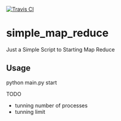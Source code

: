 [![Travis CI](https://travis-ci.org/victorpantoja/simple_map_reduce.svg?branch=master)](victorpantoja/simple_map_reduce)


simple_map_reduce
=================

Just a Simple Script to Starting Map Reduce

Usage
------------
python main.py start


TODO
- tunning number of processes
- tunning limit
